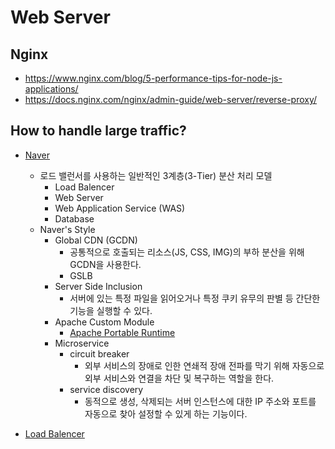 # Web Server

## Nginx

* <https://www.nginx.com/blog/5-performance-tips-for-node-js-applications/>
* <https://docs.nginx.com/nginx/admin-guide/web-server/reverse-proxy/>

## How to handle large traffic?

* [Naver](https://d2.naver.com/helloworld/6070967)
  * 로드 밸런서를 사용하는 일반적인 3계층(3-Tier) 분산 처리 모델
    * Load Balencer
    * Web Server
    * Web Application Service (WAS)
    * Database
  * Naver's Style
    * Global CDN (GCDN)
      * 공통적으로 호출되는 리소스(JS, CSS, IMG)의 부하 분산을 위해 GCDN을 사용한다.
      * GSLB
    * Server Side Inclusion
      * 서버에 있는 특정 파일을 읽어오거나 특정 쿠키 유무의 판별 등 간단한 기능을 실행할 수 있다.
    * Apache Custom Module
      * [Apache Portable Runtime](https://apr.apache.org/)
    * Microservice
      * circuit breaker
        * 외부 서비스의 장애로 인한 연쇄적 장애 전파를 막기 위해 자동으로 외부 서비스와 연결을 차단 및 복구하는 역할을 한다. 
      * service discovery
        * 동적으로 생성, 삭제되는 서버 인스턴스에 대한 IP 주소와 포트를 자동으로 찾아 설정할 수 있게 하는 기능이다.

* [Load Balencer](https://d2.naver.com/helloworld/605418)
